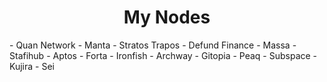 <h1 align="center">My Nodes</h1>
- Quan Network
- Manta
- Stratos Trapos
- Defund Finance
- Massa
- Stafihub
- Aptos
- Forta
- Ironfish
- Archway
- Gitopia
- Peaq
- Subspace
- Kujira
- Sei
